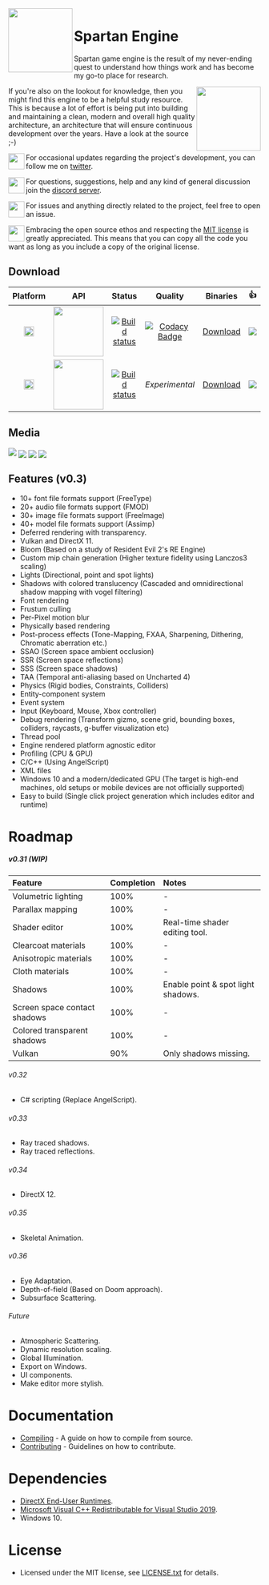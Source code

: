 <img align="left" width="128" src="https://raw.githubusercontent.com/PanosK92/SpartanEngine/master/Data/logo.png"/>

# Spartan Engine

<p>Spartan game engine is the result of my never-ending quest to understand how things work and has become my go-to place for research.</p>

<img align="right" width="128" src="https://raw.githubusercontent.com/PanosK92/SpartanEngine/master/Data/rotating_gun.gif"/>

<p>If you're also on the lookout for knowledge, then you might find this engine to be a helpful study resource. This is because a lot of effort is being put into building and maintaining a clean, modern and overall high quality architecture, an architecture that will ensure continuous development over the years. Have a look at the source ;-) </p> 

<p><img align="left" width="32" src="https://valentingom.files.wordpress.com/2016/03/twitter-logo2.png"/>For occasional updates regarding the project's development, you can follow me on <a href="https://twitter.com/panoskarabelas1?ref_src=twsrc%5Etfw">twitter</a>.</p> 

<img align="left" width="32" src="https://www.freepnglogos.com/uploads/discord-logo-png/discord-logo-vector-download-0.png">For questions, suggestions, help and any kind of general discussion join the [discord server](https://discord.gg/TG5r2BS).

<img align="left" width="32" src="https://image.flaticon.com/icons/svg/25/25231.svg">For issues and anything directly related to the project, feel free to open an issue.

<img align="left" width="32" src="https://opensource.org/files/OSIApproved_1.png">Embracing the open source ethos and respecting the <a href="https://en.wikipedia.org/wiki/MIT_License">MIT license</a> is greatly appreciated. This means that you can copy all the code you want as long as you include a copy of the original license.</p>

## Download
Platform | API | Status | Quality | Binaries | :+1:
:-:|:-:|:-:|:-:|:-:|:-:|
<img src="https://cdn.iconscout.com/icon/free/png-256/windows-221-1175066.png" width="20"/>|<img src="https://1.bp.blogspot.com/-i3xzHAedbvU/WNjGcL4ujqI/AAAAAAAAADY/M3_8wxw9hVsajXefi65wY_sJKgFC8MPxQCK4B/s1600/directx11-logo.png" width="100"/>|[![Build status](https://ci.appveyor.com/api/projects/status/p5duow3h4w8jp506/branch/master?svg=true)](https://ci.appveyor.com/project/PanosK92/spartanengine-d3d11/branch/master)|[![Codacy Badge](https://api.codacy.com/project/badge/Grade/da72b4f208284a30b7673abd86e8d8d3)](https://www.codacy.com/app/PanosK92/Directus3D?utm_source=github.com&amp;utm_medium=referral&amp;utm_content=PanosK92/Directus3D&amp;utm_campaign=Badge_Grade)|[Download](https://ci.appveyor.com/api/projects/PanosK92/spartanengine-d3d11/artifacts/Binaries/release_d3d11.zip?branch=master)|[![](https://www.paypalobjects.com/en_GB/i/btn/btn_donate_SM.gif)](https://www.paypal.com/cgi-bin/webscr?cmd=_s-xclick&hosted_button_id=CSP87Y77VNHPG&source=url)
<img src="https://cdn.iconscout.com/icon/free/png-256/windows-221-1175066.png" width="20"/>|<img src="https://upload.wikimedia.org/wikipedia/commons/thumb/f/f8/Vulkan_API_logo.svg/1280px-Vulkan_API_logo.svg.png" width="100"/>|[![Build status](https://ci.appveyor.com/api/projects/status/txlx815l43ytodij/branch/master?svg=true)](https://ci.appveyor.com/project/PanosK92/spartanengine-vulkan/branch/master)|*Experimental*|[Download](https://ci.appveyor.com/api/projects/PanosK92/spartanengine-vulkan/artifacts/Binaries/release_vulkan.zip?branch=master)|[![](https://www.paypalobjects.com/en_GB/i/btn/btn_donate_SM.gif)](https://www.paypal.com/cgi-bin/webscr?cmd=_s-xclick&hosted_button_id=CSP87Y77VNHPG&source=url)

## Media
[![](https://i.imgur.com/j6zIEI9.jpg)](https://www.youtube.com/watch?v=RIae1ma_DSo)
<img align="center" src="https://raw.githubusercontent.com/PanosK92/SpartanEngine/master/Data/readme_screen_1.1.jpg"/>
<img align="center" src="https://raw.githubusercontent.com/PanosK92/SpartanEngine/master/Data/readme_screen_2.JPG"/>
<img align="center" src="https://raw.githubusercontent.com/PanosK92/SpartanEngine/master/Data/readme_screen_3.JPG"/>

## Features (v0.3)
- 10+ font file formats support (FreeType)
- 20+ audio file formats support (FMOD)
- 30+ image file formats support (FreeImage)
- 40+ model file formats support (Assimp)
- Deferred rendering with transparency.
- Vulkan and DirectX 11.
- Bloom (Based on a study of Resident Evil 2's RE Engine)
- Custom mip chain generation (Higher texture fidelity using Lanczos3 scaling)
- Lights (Directional, point and spot lights)
- Shadows with colored translucency (Cascaded and omnidirectional shadow mapping with vogel filtering)
- Font rendering
- Frustum culling
- Per-Pixel motion blur
- Physically based rendering
- Post-process effects (Tone-Mapping, FXAA, Sharpening, Dithering, Chromatic aberration etc.)
- SSAO (Screen space ambient occlusion)
- SSR (Screen space reflections)
- SSS (Screen space shadows)
- TAA (Temporal anti-aliasing based on Uncharted 4)
- Physics (Rigid bodies, Constraints, Colliders)
- Entity-component system
- Event system
- Input (Keyboard, Mouse, Xbox controller)
- Debug rendering (Transform gizmo, scene grid, bounding boxes, colliders, raycasts, g-buffer visualization etc)
- Thread pool
- Engine rendered platform agnostic editor
- Profiling (CPU & GPU)
- C/C++ (Using AngelScript)
- XML files
- Windows 10 and a modern/dedicated GPU (The target is high-end machines, old setups or mobile devices are not officially supported)
- Easy to build (Single click project generation which includes editor and runtime)

# Roadmap

##### v0.31 (WIP)
Feature     					| Completion    | Notes 
:-          					| :-            | :-
Volumetric lighting				| 100%          | -
Parallax mapping 				| 100%          | -
Shader editor 					| 100%          | Real-time shader editing tool.
Clearcoat materials 			| 100%          | -
Anisotropic materials			| 100%          | -
Cloth materials 				| 100%          | -
Shadows 						| 100%          | Enable point & spot light shadows.
Screen space contact shadows 	| 100%          | -
Colored transparent shadows 	| 100%          | -
Vulkan      					| 90%           | Only shadows missing.

###### v0.32
- C# scripting (Replace AngelScript).

###### v0.33
- Ray traced shadows.
- Ray traced reflections.

###### v0.34
- DirectX 12.

###### v0.35
- Skeletal Animation.

###### v0.36
- Eye Adaptation.
- Depth-of-field (Based on Doom approach).
- Subsurface Scattering.

###### Future
- Atmospheric Scattering.
- Dynamic resolution scaling.
- Global Illumination.
- Export on Windows.
- UI components.
- Make editor more stylish.

# Documentation
- [Compiling](https://github.com/PanosK92/SpartanEngine/blob/master/.github/documentation/compiling_from_source.md) - A guide on how to compile from source.
- [Contributing](https://github.com/PanosK92/SpartanEngine/blob/master/.github/CONTRIBUTING.md) - Guidelines on how to contribute.

# Dependencies
- [DirectX End-User Runtimes](https://www.microsoft.com/en-us/download/details.aspx?id=8109).
- [Microsoft Visual C++ Redistributable for Visual Studio 2019](https://aka.ms/vs/16/release/VC_redist.x64.exe).
- Windows 10.

# License
- Licensed under the MIT license, see [LICENSE.txt](https://github.com/PanosK92/SpartanEngine/blob/master/LICENSE.txt) for details.
